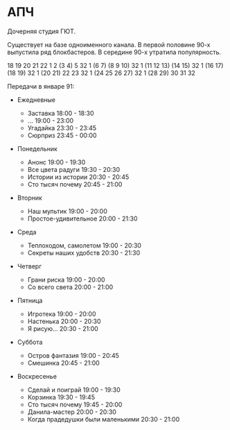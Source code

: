 # АПЧ

Дочерняя студия ГЮТ.

Существует на базе одноименного канала. В первой половине 90-х выпустила ряд блокбастеров.
В середине 90-х утратила популярность. 

18  19      20      21      22
1   2 (3    4) 5    32
1   (6 7)   (8  9   10)     32
1   (11 12  13) (14 15)     32
1   (16 17) (18 19) 32
1   (20 21) 22 23   32
1   (24 25  26 27)  32
1   (28 29) 30 31   32

Передачи в январе 91:

*   Ежедневные
    *   Заставка                            18:00 - 18:30
    *   ...                                 19:00 - 23:00
    *   Угадайка                            23:30 - 23:45
    *   Сюрприз                             23:45 - 00:00

*   Понедельник
    *   Анонс                   19:00 - 19:30
    *   Все цвета радуги        19:30 - 20:30
    *   Истории из истории      20:30 - 20:45
    *   Сто тысяч почему        20:45 - 21:00
*   Вторник
    *   Наш мультик             19:00 - 20:00
    *   Простое-удивительное    20:00 - 21:30
*   Среда
    *   Теплоходом, самолетом   19:00 - 20:30
    *   Секреты наших удобств   20:30 - 21:30
*   Четверг
    *   Грани риска             19:00 - 20:00
    *   Со всего света          20:00 - 21:00
*   Пятница
    *   Игротека                19:00 - 20:00
    *   Настенька               20:00 - 20:30
    *   Я рисую...              20:30 - 21:00
*   Суббота
    *   Остров фантазия         19:00 - 20:45
    *   Смешинка                20:45 - 21:00
*   Воскресенье
    *   Сделай и поиграй        19:00 - 19:30
    *   Корзинка                19:30 - 19:45
    *   Сто тысяч почему        19:45 - 20:00
    *   Данила-мастер           20:00 - 20:30
    *   Когда прадедушки были маленькими    20:30 - 21:00
